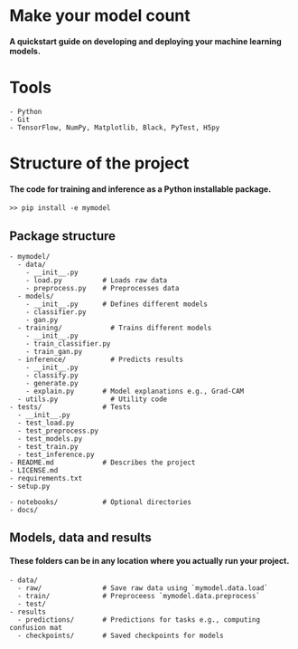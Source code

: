 # Make your model count
#### A quickstart guide on developing and deploying your machine learning models.

# Tools
    - Python
    - Git
    - TensorFlow, NumPy, Matplotlib, Black, PyTest, H5py

# Structure of the project
#### The code for training and inference as a Python installable package.
    >> pip install -e mymodel

## Package structure
    - mymodel/
      - data/
        - __init__.py
        - load.py          # Loads raw data
        - preprocess.py    # Preprocesses data
      - models/
        - __init__.py      # Defines different models
        - classifier.py         
        - gan.py                
      - training/            # Trains different models
        - __init__.py
        - train_classifier.py
        - train_gan.py
      - inference/           # Predicts results
        - __init__.py
        - classify.py
        - generate.py
        - explain.py       # Model explanations e.g., Grad-CAM
      - utils.py             # Utility code
    - tests/               # Tests
      - __init__.py
      - test_load.py
      - test_preprocess.py
      - test_models.py
      - test_train.py
      - test_inference.py
    - README.md            # Describes the project
    - LICENSE.md
    - requirements.txt
    - setup.py          

    - notebooks/           # Optional directories
    - docs/

## Models, data and results
#### These folders can be in any location where you actually run your project.
    - data/
      - raw/               # Save raw data using `mymodel.data.load`
      - train/             # Preproceess `mymodel.data.preprocess`
      - test/
    - results
      - predictions/       # Predictions for tasks e.g., computing confusion mat
      - checkpoints/       # Saved checkpoints for models
